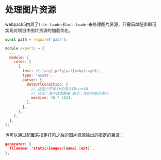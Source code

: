 # 处理图片资源

webpack5内置了`file-loader`和`url-loader`来处理图片资源，只需简单配置即可实现对项目中图片资源的加载优化。

```javascript
const path = require('path');

module.exports = {
  ...
  module: {
    rules: [
      {
        test: /\.(png|jpe?g|gif|webp|svg)$/,
        type: 'asset',
        parser: {
          dataUrlCondition: {
            // 指定小于30kb的图片转base64
            // 优点：减少请求数量 缺点：体积可能会更大
            maxSize: 30 * 1024,
          },
        },
      },
    ],
  },
};
```

也可以通过配置来指定打包之后的图片资源输出的指定的目录：

```json
generator: {
  filename: 'static/images/[name].[ext]',
},
```

